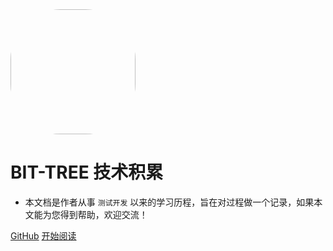 <img width="200px" style="border-radius: 80px" bor src="https://note.youdao.com/yws/public/resource/7f5bc7c68877511de7441b2db224ad2f/xmlnote/6225F9789C4C4EDF8B0A203185B7DCD6/8363">

# BIT-TREE 技术积累

- 本文档是作者从事 ```测试开发``` 以来的学习历程，旨在对过程做一个记录，如果本文能为您得到帮助，欢迎交流！



[GitHub](<https://github.com/doushimutou/Big-tree>)
[开始阅读](README.md)
